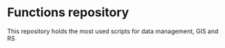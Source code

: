 # Functions repository

This repository holds the most used scripts for data management, GIS and RS

